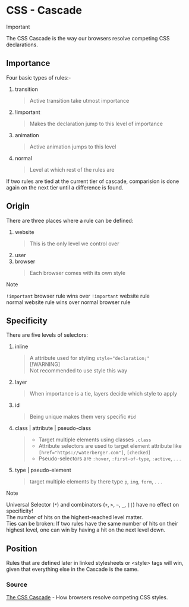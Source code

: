 # CSS - Cascade

> [!IMPORTANT]  
> The CSS Cascade is the way our browsers resolve competing CSS declarations.

## Importance
Four basic types of rules:-
1. transition
    > Active transition take utmost importance
2. !important
    > Makes the declaration jump to this level of importance
3. animation
    > Active animation jumps to this level
4. normal
    > Level at which rest of the rules are  

If two rules are tied at the current tier of cascade, comparision is done again on the next tier until a difference is found.

## Origin
There are three places where a rule can be defined:
1. website
    > This is the only level we control over
2. user
3. browser
    > Each browser comes with its own style  

> [!NOTE]  
> `!important` browser rule wins over `!important` website rule  
> normal website rule wins over normal browser rule

## Specificity
There are five levels of selectors:
1. inline
    > A attribute used for styling `style="declaration;"`  
    > [!WARNING]  
    > Not recommended to use style this way
2. layer
    > When importance is a tie, layers decide which style to apply
3. id
    > Being unique makes them very specific `#id`
4. class | attribute | pseudo-class
    > - Target multiple elements using classes `.class`
    > - Attribute selectors are used to target element attribute like  
    `[href="https://waterberger.com"]`, `[checked]`
    > - Pseudo-selectors are `:hover`, `:first-of-type`, `:active`, . . .
5. type | pseudo-element
    > target multiple elements by there type `p`, `img`, `form`, . . .  

> [!NOTE]  
> Universal Selector (`*`) and combinators (`+`, `>`, `~`, `_`, `||`) have no effect on specificity!  
> The number of hits on the highest-reached level matter.  
> Ties can be broken: If two rules have the same number of hits on their highest level, one can win by having a hit on the next level down.

## Position
Rules that are defined later in linked stylesheets or \<style> tags will win, given that everything else in the Cascade is the same.

### Source
[The CSS Cascade](https://2019.wattenberger.com/blog/css-cascade) - How browsers resolve competing CSS styles.  




